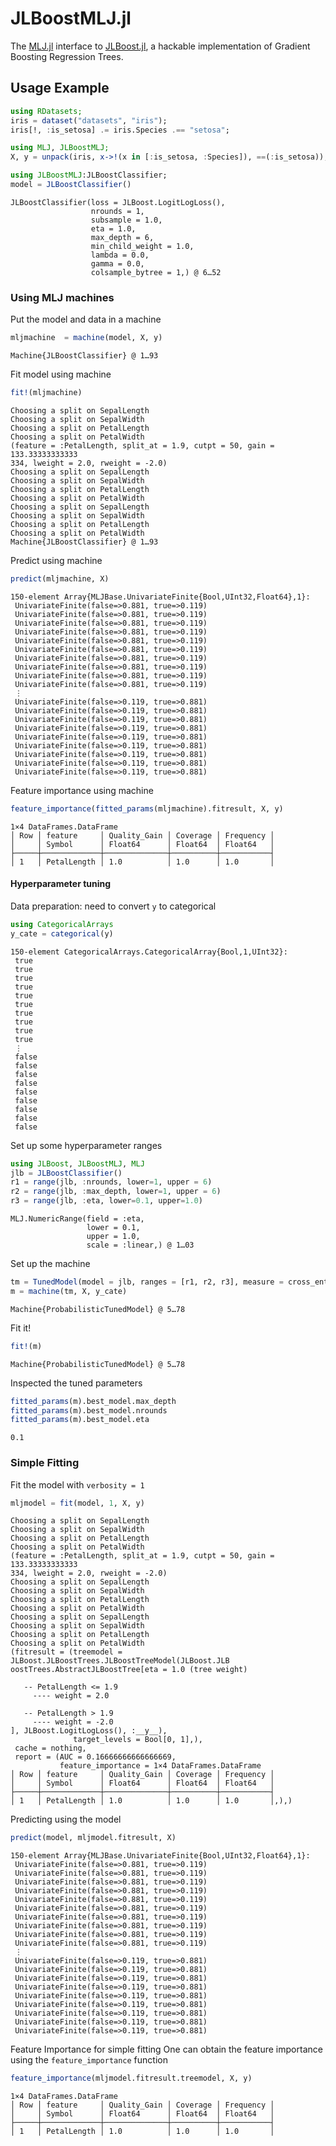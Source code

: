 # JLBoostMLJ.jl

The [MLJ.jl](https://github.com/alan-turing-institute/MLJ.jl) interface to [JLBoost.jl](https://github.com/xiaodaigh/JLBoost.jl), a hackable implementation of Gradient Boosting Regression Trees.


## Usage Example

````julia
using RDatasets;
iris = dataset("datasets", "iris");
iris[!, :is_setosa] .= iris.Species .== "setosa";

using MLJ, JLBoostMLJ;
X, y = unpack(iris, x->!(x in [:is_setosa, :Species]), ==(:is_setosa));

using JLBoostMLJ:JLBoostClassifier;
model = JLBoostClassifier()
````


````
JLBoostClassifier(loss = JLBoost.LogitLogLoss(),
                  nrounds = 1,
                  subsample = 1.0,
                  eta = 1.0,
                  max_depth = 6,
                  min_child_weight = 1.0,
                  lambda = 0.0,
                  gamma = 0.0,
                  colsample_bytree = 1,) @ 6…52
````





### Using MLJ machines

Put the model and data in a machine

````julia
mljmachine  = machine(model, X, y)
````


````
Machine{JLBoostClassifier} @ 1…93
````





Fit model using machine

````julia
fit!(mljmachine)
````


````
Choosing a split on SepalLength
Choosing a split on SepalWidth
Choosing a split on PetalLength
Choosing a split on PetalWidth
(feature = :PetalLength, split_at = 1.9, cutpt = 50, gain = 133.33333333333
334, lweight = 2.0, rweight = -2.0)
Choosing a split on SepalLength
Choosing a split on SepalWidth
Choosing a split on PetalLength
Choosing a split on PetalWidth
Choosing a split on SepalLength
Choosing a split on SepalWidth
Choosing a split on PetalLength
Choosing a split on PetalWidth
Machine{JLBoostClassifier} @ 1…93
````





Predict using machine

````julia
predict(mljmachine, X)
````


````
150-element Array{MLJBase.UnivariateFinite{Bool,UInt32,Float64},1}:
 UnivariateFinite(false=>0.881, true=>0.119)
 UnivariateFinite(false=>0.881, true=>0.119)
 UnivariateFinite(false=>0.881, true=>0.119)
 UnivariateFinite(false=>0.881, true=>0.119)
 UnivariateFinite(false=>0.881, true=>0.119)
 UnivariateFinite(false=>0.881, true=>0.119)
 UnivariateFinite(false=>0.881, true=>0.119)
 UnivariateFinite(false=>0.881, true=>0.119)
 UnivariateFinite(false=>0.881, true=>0.119)
 UnivariateFinite(false=>0.881, true=>0.119)
 ⋮                                          
 UnivariateFinite(false=>0.119, true=>0.881)
 UnivariateFinite(false=>0.119, true=>0.881)
 UnivariateFinite(false=>0.119, true=>0.881)
 UnivariateFinite(false=>0.119, true=>0.881)
 UnivariateFinite(false=>0.119, true=>0.881)
 UnivariateFinite(false=>0.119, true=>0.881)
 UnivariateFinite(false=>0.119, true=>0.881)
 UnivariateFinite(false=>0.119, true=>0.881)
 UnivariateFinite(false=>0.119, true=>0.881)
````





Feature importance using machine

````julia
feature_importance(fitted_params(mljmachine).fitresult, X, y)
````


````
1×4 DataFrames.DataFrame
│ Row │ feature     │ Quality_Gain │ Coverage │ Frequency │
│     │ Symbol      │ Float64      │ Float64  │ Float64   │
├─────┼─────────────┼──────────────┼──────────┼───────────┤
│ 1   │ PetalLength │ 1.0          │ 1.0      │ 1.0       │
````





#### Hyperparameter tuning

Data preparation: need to convert `y` to categorical

````julia
using CategoricalArrays
y_cate = categorical(y)
````


````
150-element CategoricalArrays.CategoricalArray{Bool,1,UInt32}:
 true 
 true 
 true 
 true 
 true 
 true 
 true 
 true 
 true 
 true 
 ⋮    
 false
 false
 false
 false
 false
 false
 false
 false
 false
````





Set up some hyperparameter ranges

````julia
using JLBoost, JLBoostMLJ, MLJ
jlb = JLBoostClassifier()
r1 = range(jlb, :nrounds, lower=1, upper = 6)
r2 = range(jlb, :max_depth, lower=1, upper = 6)
r3 = range(jlb, :eta, lower=0.1, upper=1.0)
````


````
MLJ.NumericRange(field = :eta,
                 lower = 0.1,
                 upper = 1.0,
                 scale = :linear,) @ 1…03
````





Set up the machine
````julia
tm = TunedModel(model = jlb, ranges = [r1, r2, r3], measure = cross_entropy)
m = machine(tm, X, y_cate)
````


````
Machine{ProbabilisticTunedModel} @ 5…78
````





Fit it!
````julia
fit!(m)
````


````
Machine{ProbabilisticTunedModel} @ 5…78
````





Inspected the tuned parameters
````julia
fitted_params(m).best_model.max_depth
fitted_params(m).best_model.nrounds
fitted_params(m).best_model.eta
````


````
0.1
````





### Simple Fitting

Fit the model with `verbosity = 1`
````julia
mljmodel = fit(model, 1, X, y)
````


````
Choosing a split on SepalLength
Choosing a split on SepalWidth
Choosing a split on PetalLength
Choosing a split on PetalWidth
(feature = :PetalLength, split_at = 1.9, cutpt = 50, gain = 133.33333333333
334, lweight = 2.0, rweight = -2.0)
Choosing a split on SepalLength
Choosing a split on SepalWidth
Choosing a split on PetalLength
Choosing a split on PetalWidth
Choosing a split on SepalLength
Choosing a split on SepalWidth
Choosing a split on PetalLength
Choosing a split on PetalWidth
(fitresult = (treemodel = JLBoost.JLBoostTrees.JLBoostTreeModel(JLBoost.JLB
oostTrees.AbstractJLBoostTree[eta = 1.0 (tree weight)

   -- PetalLength <= 1.9
     ---- weight = 2.0

   -- PetalLength > 1.9
     ---- weight = -2.0
], JLBoost.LogitLogLoss(), :__y__),
              target_levels = Bool[0, 1],),
 cache = nothing,
 report = (AUC = 0.16666666666666669,
           feature_importance = 1×4 DataFrames.DataFrame
│ Row │ feature     │ Quality_Gain │ Coverage │ Frequency │
│     │ Symbol      │ Float64      │ Float64  │ Float64   │
├─────┼─────────────┼──────────────┼──────────┼───────────┤
│ 1   │ PetalLength │ 1.0          │ 1.0      │ 1.0       │,),)
````




Predicting using the model

````julia
predict(model, mljmodel.fitresult, X)
````


````
150-element Array{MLJBase.UnivariateFinite{Bool,UInt32,Float64},1}:
 UnivariateFinite(false=>0.881, true=>0.119)
 UnivariateFinite(false=>0.881, true=>0.119)
 UnivariateFinite(false=>0.881, true=>0.119)
 UnivariateFinite(false=>0.881, true=>0.119)
 UnivariateFinite(false=>0.881, true=>0.119)
 UnivariateFinite(false=>0.881, true=>0.119)
 UnivariateFinite(false=>0.881, true=>0.119)
 UnivariateFinite(false=>0.881, true=>0.119)
 UnivariateFinite(false=>0.881, true=>0.119)
 UnivariateFinite(false=>0.881, true=>0.119)
 ⋮                                          
 UnivariateFinite(false=>0.119, true=>0.881)
 UnivariateFinite(false=>0.119, true=>0.881)
 UnivariateFinite(false=>0.119, true=>0.881)
 UnivariateFinite(false=>0.119, true=>0.881)
 UnivariateFinite(false=>0.119, true=>0.881)
 UnivariateFinite(false=>0.119, true=>0.881)
 UnivariateFinite(false=>0.119, true=>0.881)
 UnivariateFinite(false=>0.119, true=>0.881)
 UnivariateFinite(false=>0.119, true=>0.881)
````





Feature Importance for simple fitting
One can obtain the feature importance using the `feature_importance` function

````julia
feature_importance(mljmodel.fitresult.treemodel, X, y)
````


````
1×4 DataFrames.DataFrame
│ Row │ feature     │ Quality_Gain │ Coverage │ Frequency │
│     │ Symbol      │ Float64      │ Float64  │ Float64   │
├─────┼─────────────┼──────────────┼──────────┼───────────┤
│ 1   │ PetalLength │ 1.0          │ 1.0      │ 1.0       │
````


